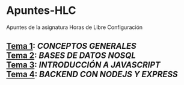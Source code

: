# Apuntes-HLC
Apuntes de la asignatura Horas de Libre Configuración

**[Tema 1](https://github.com/santonio97/Apuntes-HLC/blob/master/Tema%201.md): _CONCEPTOS GENERALES_**  
**[Tema 2](https://github.com/santonio97/Apuntes-HLC/blob/master/Tema%202.md): _BASES DE DATOS NOSQL_**  
**[Tema 3](https://github.com/santonio97/Apuntes-HLC/blob/master/Tema%203.md): _INTRODUCCIÓN A JAVASCRIPT_**  
**[Tema 4](https://github.com/santonio97/Apuntes-HLC/blob/master/Tema%204.md): _BACKEND CON NODEJS Y EXPRESS_**
-------------------------------------------------------------------------------------------------------------------------------
